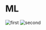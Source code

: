 # ML
![first](https://user-images.githubusercontent.com/62509420/161981633-9ef822f5-a1b2-429e-bdff-52ac2b8df1b7.png)
![second](https://user-images.githubusercontent.com/62509420/161981652-de86325a-6e47-451e-9b8b-d672f737f972.png)



